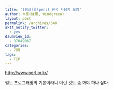 ```yaml
---
title: '[링크]펄(perl) 한국 사용자 모임'
author: 녹풍(綠風, Windgreen)
layout: post
permalink: /archives/340
aktt_notify_twitter:
  - yes
daumview_id:
  - 37049067
categories:
  - 기타
tags:
  - TIP
---
```

<http://www.perl.or.kr/> <div id="__KO_DIC_LAYER__" style="padding-top: 0px; padding-right: 0px; padding-bottom: 0px; padding-left: 0px; position: fixed; z-index: 999999999; overflow-x: hidden; overflow-y: hidden; border-top-width: 2px; border-right-width: 2px; border-bottom-width: 2px; border-left-width: 2px; border-top-style: solid; border-right-style: solid; border-bottom-style: solid; border-left-style: solid; border-top-color: rgb(51, 51, 119); border-right-color: rgb(51, 51, 119); border-bottom-color: rgb(51, 51, 119); border-left-color: rgb(51, 51, 119); display: none; ">
</div>

<div>
  펄도 프로그래밍의 기본이라니 이런 것도 좀 봐야 하나 싶다.
</div>